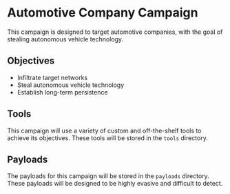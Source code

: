 # Automotive Company Campaign

This campaign is designed to target automotive companies, with the goal of stealing autonomous vehicle technology.

## Objectives

- Infiltrate target networks
- Steal autonomous vehicle technology
- Establish long-term persistence

## Tools

This campaign will use a variety of custom and off-the-shelf tools to achieve its objectives. These tools will be stored in the `tools` directory.

## Payloads

The payloads for this campaign will be stored in the `payloads` directory. These payloads will be designed to be highly evasive and difficult to detect.
